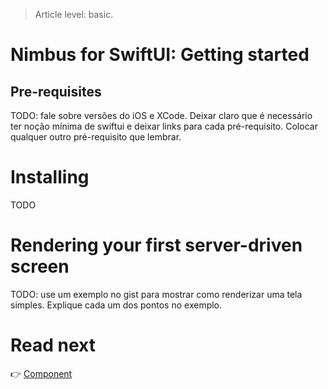 > Article level: basic.

# Nimbus for SwiftUI: Getting started
## Pre-requisites
TODO: fale sobre versões do iOS e XCode. Deixar claro que é necessário ter noção mínima de swiftui e deixar links para cada pré-requisito. Colocar
qualquer outro pré-requisito que lembrar.

# Installing
TODO

# Rendering your first server-driven screen
TODO: use um exemplo no gist para mostrar como renderizar uma tela simples. Explique cada um dos pontos no exemplo.

# Read next
:point_right: [Component](/components)
